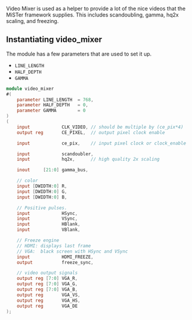 Video Mixer is used as a helper to provide a lot of the nice videos that the MiSTer framework supplies. This includes scandoubling, gamma, hq2x scaling, and freezing.
 
## Instantiating video_mixer

The module has a few parameters that are used to set it up.

* `LINE_LENGTH`
* `HALF_DEPTH`
* `GAMMA`

```verilog
module video_mixer
#(
	parameter LINE_LENGTH  = 768,
	parameter HALF_DEPTH   = 0,
	parameter GAMMA        = 0
)
(
	input            CLK_VIDEO, // should be multiple by (ce_pix*4)
	output reg       CE_PIXEL,  // output pixel clock enable

	input            ce_pix,    // input pixel clock or clock_enable

	input            scandoubler,
	input            hq2x, 	    // high quality 2x scaling

	inout     [21:0] gamma_bus,

	// color
	input [DWIDTH:0] R,
	input [DWIDTH:0] G,
	input [DWIDTH:0] B,

	// Positive pulses.
	input            HSync,
	input            VSync,
	input            HBlank,
	input            VBlank,

	// Freeze engine
	// HDMI: displays last frame 
	// VGA:  black screen with HSync and VSync
	input            HDMI_FREEZE,
	output           freeze_sync,

	// video output signals
	output reg [7:0] VGA_R,
	output reg [7:0] VGA_G,
	output reg [7:0] VGA_B,
	output reg       VGA_VS,
	output reg       VGA_HS,
	output reg       VGA_DE
);
```
